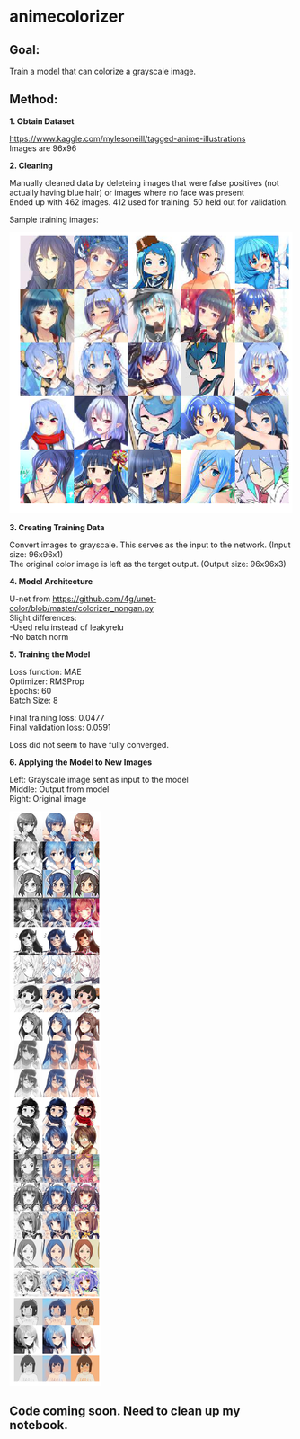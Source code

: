 # animecolorizer

## Goal:
Train a model that can colorize a grayscale image.

## Method:
**1. Obtain Dataset**

https://www.kaggle.com/mylesoneill/tagged-anime-illustrations<br/>
Images are 96x96

**2. Cleaning**

Manually cleaned data by deleteing images that were false positives (not actually having blue hair) or images where no face was present<br/>
Ended up with 462 images. 412 used for training. 50 held out for validation.<br/>

Sample training images:

![TrainingImgs](https://github.com/gippoo/animecolorizer/blob/master/trainingimgs.png)

**3. Creating Training Data**

Convert images to grayscale. This serves as the input to the network. (Input size: 96x96x1)<br/>
The original color image is left as the target output. (Output size: 96x96x3)<br/>


**4. Model Architecture**

U-net from https://github.com/4g/unet-color/blob/master/colorizer_nongan.py<br/>
Slight differences:<br/>
-Used relu instead of leakyrelu<br/>
-No batch norm

**5. Training the Model**

Loss function: MAE<br/>
Optimizer: RMSProp<br/>
Epochs: 60<br/>
Batch Size: 8<br/>

Final training loss: 0.0477<br/>
Final validation loss: 0.0591

Loss did not seem to have fully converged.

**6. Applying the Model to New Images**

Left: Grayscale image sent as input to the model<br/>
Middle: Output from model<br/>
Right: Original image<br/>

![TestImgs](https://github.com/gippoo/animecolorizer/blob/master/testimgs.png)

## Code coming soon. Need to clean up my notebook.
